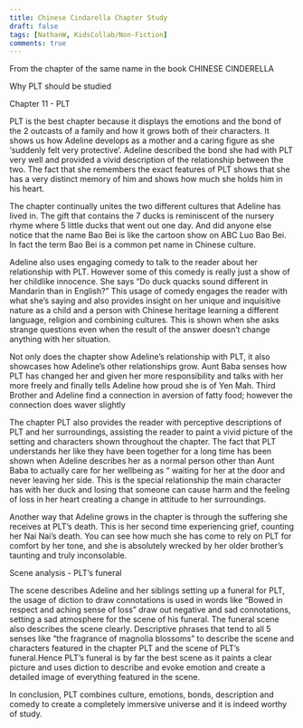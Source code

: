 ```yaml
---
title: Chinese Cindarella Chapter Study
draft: false
tags: [NathanW, KidsCollab/Non-Fiction]
comments: true
---
```


From the chapter of the same name in the book CHINESE CINDERELLA

Why PLT should be studied

Chapter 11 - PLT

PLT is the best chapter because it displays the emotions and the bond of the 2 outcasts of a family and how it grows both of their characters. It shows us how Adeline develops as a mother and a caring figure as she ‘suddenly felt very protective’. Adeline described the bond she had with PLT very well and provided a vivid description of the relationship between the two. The fact that she remembers the exact features of PLT shows that she has a very distinct memory of him and shows how much she holds him in his heart.

The chapter continually unites the two different cultures that Adeline has lived in. The gift that contains the 7 ducks is reminiscent of the nursery rhyme where 5 little ducks that  went out one day. And did anyone else notice that the name Bao Bei is like the cartoon show on ABC Luo Bao Bei. In fact the term Bao Bei is a common pet name in Chinese culture.

Adeline also uses engaging comedy to talk to the reader about her relationship with PLT. However some of this comedy is really just a show of her childlike innocence. She says “Do duck quacks sound different in Mandarin than in English?” This usage of comedy engages the reader with what she’s saying and also provides insight on her unique and inquisitive nature as a child and a person with Chinese heritage learning a different language, religion and combining cultures. This is shown when she asks strange questions even when the result of the answer doesn’t change anything with her situation.

Not only does the chapter show Adeline’s relationship with PLT, it also showcases how  Adeline’s other relationships grow. Aunt Baba senses how PLT has changed her and given her more responsibility and talks with her more freely and finally tells Adeline how proud she is of Yen Mah. Third Brother and Adeline find a connection in aversion of fatty food; however the connection does waver slightly

The chapter PLT also provides the reader with perceptive descriptions of PLT and her surroundings, assisting the reader to paint a vivid picture of the setting and characters shown throughout the chapter. The fact that PLT understands her like they have been together for a long time has been shown when Adeline describes her as a normal person other than Aunt Baba to actually care for her wellbeing as “ waiting for her at the door and never leaving her side. This is the special relationship the main character has with her duck and losing that someone can cause harm and the feeling of loss in her heart creating a change in attitude to her surroundings.

Another way that Adeline grows in the chapter is through the suffering she receives at PLT’s death. This is her second time experiencing grief, counting her Nai Nai’s death. You can see how much she has come to rely on PLT for comfort by her tone, and she is absolutely wrecked by her older brother’s taunting and truly inconsolable.

Scene analysis - PLT’s funeral

The scene describes Adeline and her siblings setting up a funeral for PLT, the usage of diction to draw connotations is used in words like “Bowed in respect and aching sense of loss” draw out negative and sad connotations, setting a sad atmosphere for the scene of his funeral. The funeral scene also describes the scene clearly. Descriptive phrases that tend to all 5 senses like “the fragrance of magnolia blossoms” to describe the scene and characters featured in the chapter PLT and the scene of PLT’s funeral.Hence PLT’s funeral is by far the best scene as it paints a clear picture and uses diction to describe and evoke emotion and create a detailed image of everything featured in the scene.

In conclusion, PLT combines culture, emotions, bonds, description and comedy to create a completely immersive universe and it is indeed worthy of study.
